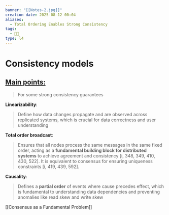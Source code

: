 ```yaml
---
banner: "[[Notes-2.jpg]]"
creation date: 2025-08-12 00:04
aliases:
  - Total Ordering Enables Strong Consistency
tags:
  - 👨‍💻
type: l4
---
```

# Consistency models
## <u>Main points:</u>
> For some strong consistency guarantees

**Linearizability**:
> Define how data changes propagate and are observed across replicated systems, which is crucial for data correctness and user understanding

**Total order broadcast**:
> Ensures that all nodes process the same messages in the same fixed order, acting as a **fundamental building block for distributed systems** to achieve agreement and consistency [i, 348, 349, 410, 430, 522]. It is equivalent to consensus for ensuring uniqueness constraints [i, 419, 439, 592].

**Causality**:
> Defines a **partial order** of events where cause precedes effect, which is fundamental to understanding data dependencies and preventing anomalies like read skew and write skew

[[Consensus as a Fundamental Problem]]


